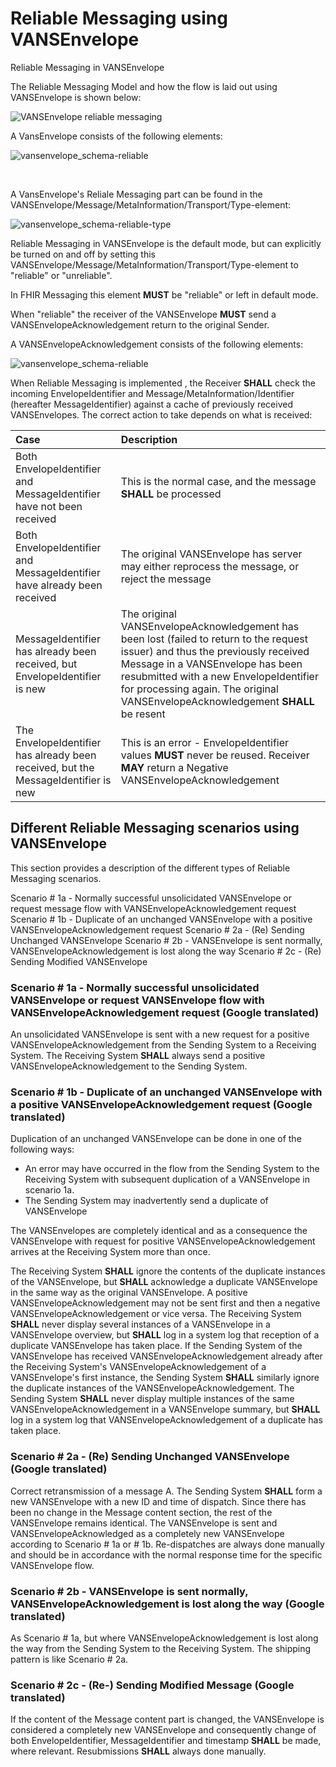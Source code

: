 # Reliable Messaging using VANSEnvelope

Reliable Messaging in VANSEnvelope

The Reliable Messaging Model and how the flow is laid out using VANSEnvelope is shown below:

![VANSEnvelope reliable messaging](https://medcomdk.github.io/MedCom-FHIR-Communication/assets/images/reliable-messaging-vansenvelope_1160x625.png "vansenvelope_reliable-messaging")

A VansEnvelope consists of the following elements:

![vansenvelope_schema-reliable](https://medcomdk.github.io/MedCom-FHIR-Communication/assets/images/vansenvelope_schema-reliable.png "vansenvelope_schema-reliable")

<br/>

A VansEnvelope's Reliale Messaging part can be found in the VANSEnvelope/Message/MetaInformation/Transport/Type-element:

![vansenvelope_schema-reliable-type](https://medcomdk.github.io/MedCom-FHIR-Communication/assets/images/vansenvelope_schema-reliable-type.png "vansenvelope_schema-reliable-type")

Reliable Messaging in VANSEnvelope is the default mode, but can explicitly be turned on and off by setting this VANSEnvelope/Message/MetaInformation/Transport/Type-element to "reliable" or "unreliable".

In FHIR Messaging this element **MUST** be "reliable" or left in default mode.

When "reliable" the receiver of the VANSEnvelope **MUST** send a VANSEnvelopeAcknowledgement return to the original Sender.

A VANSEnvelopeAcknowledgement consists of the following elements:

![vansenvelope_schema-reliable](https://medcomdk.github.io/MedCom-FHIR-Communication/assets/images/vansenvelope_schema-acknowledgement.png  "vansenvelope_schema-reliable")

When Reliable Messaging is implemented , the Receiver **SHALL** check the incoming EnvelopeIdentifier and Message/MetaInformation/Identifier (hereafter MessageIdentifier) against a cache of previously received VANSEnvelopes. The correct action to take depends on what is received:

| Case                                                            | Description                 |
|:----------------------------------------------------------------|:---------------------------|
| Both EnvelopeIdentifier and MessageIdentifier have not been received       | This is the normal case, and the message **SHALL** be processed            |
| Both EnvelopeIdentifier and MessageIdentifier have already been received   | The original VANSEnvelope has server may either reprocess the message, or reject the message|
| MessageIdentifier has already been received, but EnvelopeIdentifier is new | The original VANSEnvelopeAcknowledgement has been lost (failed to return to the request issuer) and thus the previously received Message in a VANSEnvelope has been resubmitted with a new EnvelopeIdentifier for processing again. The original VANSEnvelopeAcknowledgement **SHALL** be resent|
| The EnvelopeIdentifier has already been received, but the MessageIdentifier is new | This is an error - EnvelopeIdentifier values **MUST** never be reused. Receiver **MAY** return a Negative VANSEnvelopeAcknowledgement|

## Different Reliable Messaging scenarios using VANSEnvelope

This section provides a description of the different types of Reliable Messaging scenarios.

Scenario # 1a - Normally successful unsolicidated VANSEnvelope or request message flow with VANSEnvelopeAcknowledgement request
Scenario # 1b - Duplicate of an unchanged VANSEnvelope with a positive VANSEnvelopeAcknowledgement request
Scenario # 2a - (Re) Sending Unchanged VANSEnvelope
Scenario # 2b - VANSEnvelope is sent normally, VANSEnvelopeAcknowledgement is lost along the way
Scenario # 2c - (Re) Sending Modified VANSEnvelope

### Scenario # 1a - Normally successful unsolicidated VANSEnvelope or request VANSEnvelope flow with VANSEnvelopeAcknowledgement request (Google translated)

An unsolicidated VANSEnvelope is sent with a new request for a positive VANSEnvelopeAcknowledgement from the Sending System to a Receiving System.
The Receiving System **SHALL** always send a positive VANSEnvelopeAcknowledgement to the Sending System.

### Scenario # 1b - Duplicate of an unchanged VANSEnvelope with a positive VANSEnvelopeAcknowledgement request (Google translated)

Duplication of an unchanged VANSEnvelope can be done in one of the following ways:

- An error may have occurred in the flow from the Sending System to the Receiving System with subsequent duplication of a VANSEnvelope in scenario 1a.
- The Sending System may inadvertently send a duplicate of VANSEnvelope

The VANSEnvelopes are completely identical and as a consequence the VANSEnvelope with request for positive VANSEnvelopeAcknowledgement arrives at the Receiving System more than once.

The Receiving System **SHALL** ignore the contents of the duplicate instances of the VANSEnvelope, but **SHALL** acknowledge a duplicate VANSEnvelope in the same way as the original VANSEnvelope. A positive VANSEnvelopeAcknowledgement may not be sent first and then a negative VANSEnvelopeAcknowledgement or vice versa. The Receiving System **SHALL** never display several instances of a VANSEnvelope in a VANSEnvelope overview, but **SHALL** log in a system log that reception of a duplicate VANSEnvelope has taken place. If the Sending System of the VANSEnvelope has received VANSEnvelopeAcknowledgement already after the Receiving System's VANSEnvelopeAcknowledgement of a VANSEnvelope's first instance, the Sending System **SHALL** similarly ignore the duplicate instances of the VANSEnvelopeAcknowledgement. The Sending System **SHALL** never display multiple instances of the same VANSEnvelopeAcknowledgement in a VANSEnvelope summary, but **SHALL** log in a system log that VANSEnvelopeAcknowledgement of a duplicate has taken place.

### Scenario # 2a - (Re) Sending Unchanged VANSEnvelope (Google translated)

Correct retransmission of a message A.
The Sending System **SHALL** form a new VANSEnvelope with a new ID and time of dispatch. Since there has been no change in the Message content section, the rest of the VANSEnvelope remains identical. The VANSEnvelope is sent and VANSEnvelopeAcknowledged as a completely new VANSEnvelope according to Scenario # 1a or # 1b.
Re-dispatches are always done manually and should be in accordance with the normal response time for the specific VANSEnvelope flow.

### Scenario # 2b - VANSEnvelope is sent normally, VANSEnvelopeAcknowledgement is lost along the way (Google translated)

As Scenario # 1a, but where VANSEnvelopeAcknowledgement is lost along the way from the Sending System to the Receiving System.
The shipping pattern is like Scenario # 2a.

### Scenario # 2c - (Re-) Sending Modified Message (Google translated)

If the content of the Message content part is changed, the VANSEnvelope is considered a completely new VANSEnvelope and consequently change of both EnvelopeIdentifier, MessageIdentifier and timestamp **SHALL** be made, where relevant.
Resubmissions **SHALL** always done manually.
